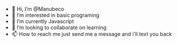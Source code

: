 - 👋 Hi, I’m @Manubeco
- 👀 I’m interested in basic programing
- 🌱 I’m currently Javascript
- 💞️ I’m looking to collaborate on learning
- 📫 How to reach me just send me a message and i'll text you back

<!---
Manubeco/Manubeco is a ✨ special ✨ repository because its `README.md` (this file) appears on your GitHub profile.
You can click the Preview link to take a look at your changes.
--->
